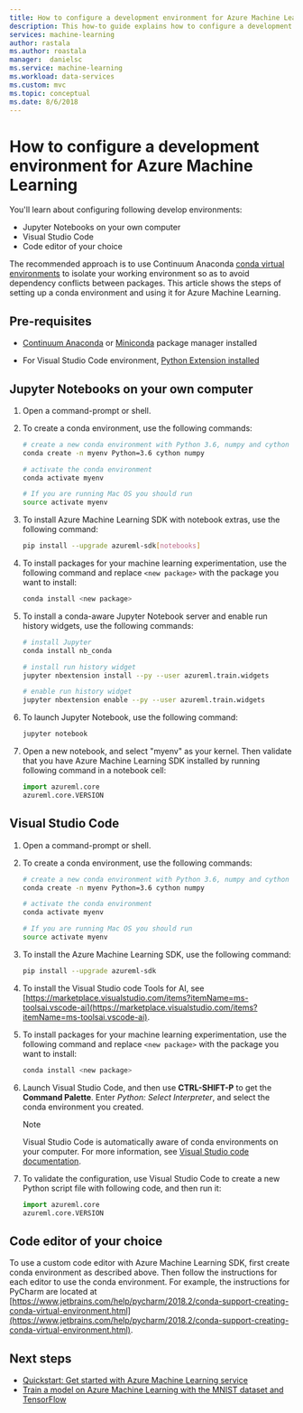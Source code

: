```yaml
---
title: How to configure a development environment for Azure Machine Learning  | Microsoft Docs
description: This how-to guide explains how to configure a development environment when working with Azure Machine Learning.
services: machine-learning
author: rastala
ms.author: roastala
manager:  danielsc
ms.service: machine-learning
ms.workload: data-services
ms.custom: mvc
ms.topic: conceptual
ms.date: 8/6/2018
---
```


# How to configure a development environment for Azure Machine Learning 

You'll learn about configuring following develop environments:

* Jupyter Notebooks on your own computer
* Visual Studio Code
* Code editor of your choice

The recommended approach is to use Continuum Anaconda [conda virtual environments](https://conda.io/docs/user-guide/tasks/manage-environments.html) to isolate your working environment so as to avoid dependency conflicts between packages. This article shows the steps of setting up a conda environment and using it for Azure Machine Learning.

## Pre-requisites

 * [Continuum Anaconda](https://anaconda.org/anaconda/continuum-docs) or [Miniconda](https://conda.io/miniconda.html) package manager installed

 * For Visual Studio Code environment, [Python Extension installed](https://code.visualstudio.com/docs/python/python-tutorial)

## Jupyter Notebooks on your own computer

1. Open a command-prompt or shell.

2. To create a conda environment, use the following commands:
    ```bash
    # create a new conda environment with Python 3.6, numpy and cython
    conda create -n myenv Python=3.6 cython numpy

    # activate the conda environment
    conda activate myenv

    # If you are running Mac OS you should run
    source activate myenv
    ```

3. To install Azure Machine Learning SDK with notebook extras, use the following command:

     ```bash
    pip install --upgrade azureml-sdk[notebooks]
    ```

4. To install packages for your machine learning experimentation, use the following command and replace `<new package>` with the package you want to install:

    ```bash
    conda install <new package>
    ```

5. To install a conda-aware Jupyter Notebook server and enable run history widgets, use the following commands:

    ```bash
    # install Jupyter 
    conda install nb_conda

    # install run history widget
    jupyter nbextension install --py --user azureml.train.widgets

    # enable run history widget
    jupyter nbextension enable --py --user azureml.train.widgets
    ```

6. To launch Jupyter Notebook, use the following command:

    ```bash
    jupyter notebook
    ```

7. Open a new notebook, and select "myenv" as your kernel. Then validate that you have Azure Machine Learning SDK installed by running following command in a notebook cell:

    ```python
    import azureml.core
    azureml.core.VERSION
    ```

## Visual Studio Code

1. Open a command-prompt or shell.

2. To create a conda environment, use the following commands:

    ```bash
    # create a new conda environment with Python 3.6, numpy and cython
    conda create -n myenv Python=3.6 cython numpy

    # activate the conda environment
    conda activate myenv

    # If you are running Mac OS you should run
    source activate myenv
    ```

2. To install the Azure Machine Learning SDK, use the following command:
 
    ```bash
    pip install --upgrade azureml-sdk
    ```

4. To install the Visual Studio code Tools for AI, see [https://marketplace.visualstudio.com/items?itemName=ms-toolsai.vscode-ai](https://marketplace.visualstudio.com/items?itemName=ms-toolsai.vscode-ai). 

5. To install packages for your machine learning experimentation, use the following command and replace `<new package>` with the package you want to install:

    ```bash
    conda install <new package>
    ```

6. Launch Visual Studio Code, and then use __CTRL-SHIFT-P__ to get the __Command Palette__. Enter *Python: Select Interpreter*, and select the conda environment you created.

    > [!NOTE]
    > Visual Studio Code is automatically aware of conda environments on your computer. For more information, see [Visual Studio code documentation](https://code.visualstudio.com/docs/python/environments#_conda-environments).

7. To validate the configuration, use Visual Studio Code to create a new Python script file with following code, and then run it:

    ```python
    import azureml.core
    azureml.core.VERSION
    ```

## Code editor of your choice

To use a custom code editor with Azure Machine Learning SDK, first create conda environment as described above. Then follow the instructions for each editor to use the conda environment. For example, the instructions for PyCharm are located at [https://www.jetbrains.com/help/pycharm/2018.2/conda-support-creating-conda-virtual-environment.html](https://www.jetbrains.com/help/pycharm/2018.2/conda-support-creating-conda-virtual-environment.html).
 
## Next steps

* [Quickstart: Get started with Azure Machine Learning service](quickstart-get-started.md)
* [Train a model on Azure Machine Learning with the MNIST dataset and TensorFlow](tutorial-train-models-with-aml.md)
